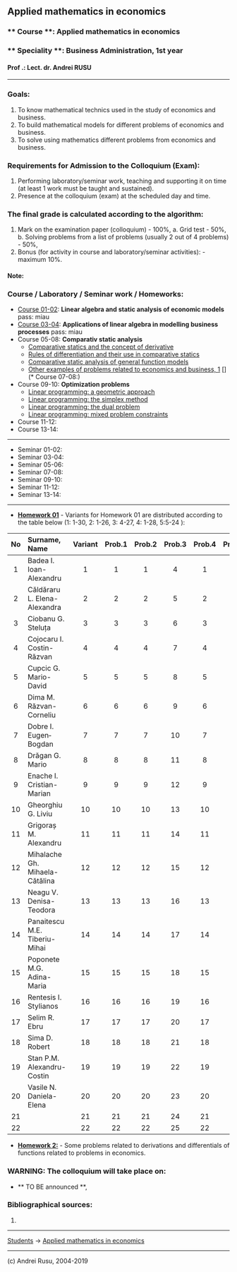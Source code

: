 ## Applied mathematics in economics

### ** Course **: Applied mathematics in economics

### ** Speciality **:  Business Administration, 1st year

#### Prof .: Lect. dr. Andrei RUSU

---

### Goals:

1. To know mathematical technics used in the study of economics and business. 
2. To build mathematical models for different problems of economics and business. 
3. To solve using mathematics different problems from economics and business. 

### Requirements for Admission to the Colloquium (Exam):

1. Performing laboratory/seminar work, teaching and supporting it on time (at least 1 work must be taught and sustained).
2. Presence at the colloquium (exam) at the scheduled day and time.

### The final grade is calculated according to the algorithm:

1. Mark on the examination paper (colloquium) - 100%,
   a. Grid test - 50%,
   b. Solving problems from a list of problems (usually 2 out of 4 problems) - 50%,
3. Bonus (for activity in course and laboratory/seminar activities): - maximum 10%.

#### Note:

### Course / Laboratory / Seminar work / Homeworks:

* [Course 01-02](https://yadi.sk/d/zgxVLxajlypEAg): **Linear algebra and static analysis of economic models** pass: miau
* [Course 03-04](https://yadi.sk/d/IlFfCowcTc9wxg): **Applications of linear algebra in modelling business processes** pass: miau
* Course 05-08: **Comparativ static analysis** 
  - [Comparative statics and the concept of derivative](https://yadi.sk/i/zFyIrWd9ftXcsQ)
  - [Rules of differentiation and their use in comparative statics](https://yadi.sk/i/2mmklW35Jfm8mw)
  - [Comparative static analysis of general function models](https://yadi.sk/i/HxxTy7jq-zxhoA)
  - [Other examples of problems related to economics and business, 1](https://yadi.sk/i/XZIYvDfLIFEEvg)
[](* Course 07-08:) 
* Course 09-10: **Optimization problems**
  - [Linear programming: a geometric approach](https://yadi.sk/i/hgmCKIiTlxIH9w)
  - [Linear programming: the simplex method](https://yadi.sk/i/HG_wYNbPhcwgeA)
  - [Linear programming: the dual problem](https://yadi.sk/i/6a2Cc-p7e_C-dA)
  - [Linear programming: mixed problem constraints](https://yadi.sk/i/V4HZ2jXlNCJtMA)
* Course 11-12: 
* Course 13-14: 

--- 

* Seminar 01-02:
* Seminar 03-04:
* Seminar 05-06:
* Seminar 07-08:
* Seminar 09-10:
* Seminar 11-12:
* Seminar 13-14:

---

- [**Homework 01**](https://yadi.sk/i/Ve4Ch8MZ6NW2pA) - Variants for Homework 01 are distributed according to the table below (1: 1-30, 2: 1-26, 3: 4-27, 4: 1-28, 5:5-24 ):

| No | Surname, Name | Variant | Prob.1 | Prob.2 | Prob.3 | Prob.4 | Prob.5 |
| :---: | :--- | :---: | :---: | :---: | :---: | :---: | :---: |
| 1  | Badea I. Ioan-Alexandru | 1  | 1  | 1  | 4  | 1  | 5  |  
| 2  | Căldăraru L. Elena-Alexandra  | 2  | 2  | 2  | 5  | 2  | 6  |   
| 3  | Ciobanu G. Steluța | 3  | 3  | 3  | 6  | 3  | 7  |   
| 4  | Cojocaru I. Costin-Răzvan | 4  | 4  | 4  | 7  | 4  | 8  |  
| 5  | Cupcic G. Mario-David | 5  | 5  | 5  | 8  | 5  | 9  |   
| 6  | Dima M. Răzvan-Corneliu | 6  | 6  | 6  | 9  | 6  | 10 |   
| 7  | Dobre I. Eugen‐Bogdan | 7  | 7  | 7  | 10 | 7  | 11 |   
| 8  | Drăgan G. Mario | 8  | 8  | 8  | 11 | 8  | 12 |   
| 9  | Enache I. Cristian-Marian | 9  | 9  | 9  | 12 | 9  | 13 |   
| 10 | Gheorghiu G. Liviu | 10 | 10 | 10 | 13 | 10 | 14 |   
| 11 | Grigoraș M. Alexandru | 11 | 11 | 11 | 14 | 11 | 15 |   
| 12 | Mihalache Gh. Mihaela-Cătălina | 12 | 12 | 12 | 15 | 12 | 16 |   
| 13 | Neagu V. Denisa-Teodora | 13 | 13 | 13 | 16 | 13 | 17 |   
| 14 | Panaitescu M.E. Tiberiu-Mihai | 14 | 14 | 14 | 17 | 14 | 18 |   
| 15 | Poponete M.G. Adina-Maria | 15 | 15 | 15 | 18 | 15 | 19 |   
| 16 | Rentesis I. Stylianos | 16 | 16 | 16 | 19 | 16 | 20 |   
| 17 | Selim R. Ebru | 17 | 17 | 17 | 20 | 17 | 21 |   
| 18 | Sima D. Robert | 18 | 18 | 18 | 21 | 18 | 22 |   
| 19 | Stan P.M. Alexandru-Costin | 19 | 19 | 19 | 22 | 19 | 23 |   
| 20 | Vasile N. Daniela-Elena | 20 | 20 | 20 | 23 | 20 | 24 |
| 21 | | 21 | 21 | 21 | 24 | 21 | 11 |
| 22 | | 22 | 22 | 22 | 25 | 22 | 12 |

- [**Homework 2:**](ase-aae1-hw2.md) - Some problems related to derivations and differentials of functions related to problems in economics. 

### WARNING: The colloquium will take place on:

* ** TO BE announced **, 

### Bibliographical sources:

1. 

***

[Students](./) -> [Applied mathematics in economics]()

---

(c) Andrei Rusu, 2004-2019